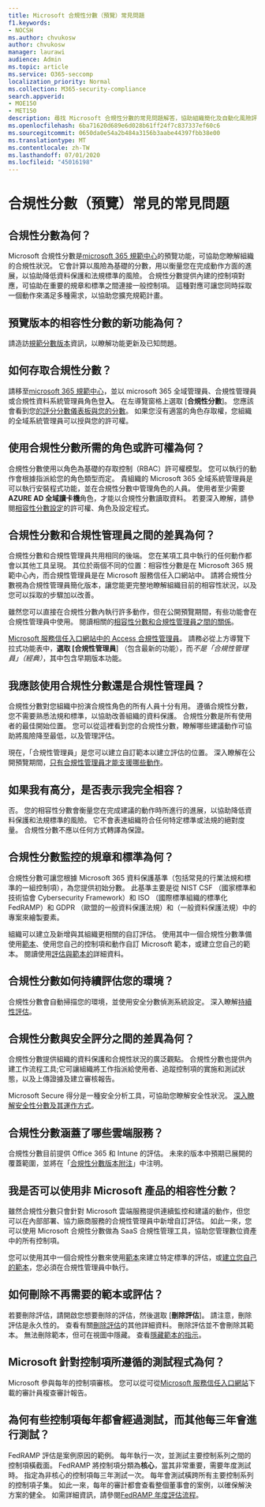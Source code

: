```yaml
---
title: Microsoft 合規性分數（預覽）常見問題
f1.keywords:
- NOCSH
ms.author: chvukosw
author: chvukosw
manager: laurawi
audience: Admin
ms.topic: article
ms.service: O365-seccomp
localization_priority: Normal
ms.collection: M365-security-compliance
search.appverid:
- MOE150
- MET150
description: 尋找 Microsoft 合規性分數的常見問題解答，協助組織簡化及自動化風險評估。
ms.openlocfilehash: 6ba71620d689e6d028b61ff24f7c837337ef60c6
ms.sourcegitcommit: 0650da0e54a2b484a3156b3aabe44397fbb38e00
ms.translationtype: MT
ms.contentlocale: zh-TW
ms.lasthandoff: 07/01/2020
ms.locfileid: "45016198"
---
```

# <a name="compliance-score-preview-frequently-asked-questions"></a>合規性分數（預覽）常見的常見問題

## <a name="what-is-compliance-score"></a>合規性分數為何？

Microsoft 合規性分數是[microsoft 365 規範中心](microsoft-365-compliance-center.md)的預覽功能，可協助您瞭解組織的合規性狀況。 它會計算以風險為基礎的分數，用以衡量您在完成動作方面的進展，以協助降低資料保護和法規標準的風險。 合規性分數提供內建的控制項對應，可協助在重要的規章和標準之間連接一般控制項。 這種對應可讓您同時採取一個動作來滿足多種需求，以協助您擴充規範計畫。

## <a name="whats-new-in-the-preview-version-of-compliance-score"></a>預覽版本的相容性分數的新功能為何？

請造訪[規範分數版本](compliance-score-release-notes.md)資訊，以瞭解功能更新及已知問題。

## <a name="how-do-i-access-compliance-score"></a>如何存取合規性分數？

請移至[microsoft 365 規範中心](https://compliance.microsoft.com/)，並以 microsoft 365 全域管理員、合規性管理員或合規性資料系統管理員角色登**入**。 在左導覽窗格上選取 [**合規性分數**]。 您應該會看到您[的評分分數儀表板與您的分數](compliance-score-setup.md#understand-the-compliance-score-dashboard)。 如果您沒有適當的角色存取權，您組織的全域系統管理員可以授與您的許可權。

## <a name="what-roles-or-permissions-are-needed-to-use-compliance-score"></a>使用合規性分數所需的角色或許可權為何？

合規性分數使用以角色為基礎的存取控制（RBAC）許可權模型。 您可以執行的動作會根據指派給您的角色類型而定。 貴組織的 Microsoft 365 全域系統管理員是可以執行安裝程式功能，並在合規性分數中管理角色的人員。 使用者至少需要**AZURE AD 全域讀卡機**角色，才能以合規性分數讀取資料。 若要深入瞭解，請參閱[相容性分數設定](compliance-score-setup.md)的許可權、角色及設定程式。

## <a name="what-is-the-difference-between-compliance-score-and-compliance-manager"></a>合規性分數和合規性管理員之間的差異為何？

合規性分數和合規性管理員共用相同的後端。 您在某項工具中執行的任何動作都會以其他工具呈現。 其位於兩個不同的位置：相容性分數是在 Microsoft 365 規範中心內，而合規性管理員是在 Microsoft 服務信任入口網站中。 請將合規性分數視為合規性管理員簡化版本，讓您能更完整地瞭解組織目前的相容性狀況，以及您可以採取的步驟加以改善。

雖然您可以直接在合規性分數內執行許多動作，但在公開預覽期間，有些功能會在合規性管理員中使用。 閱讀相關的[相容性分數和合規性管理員之間的關係](compliance-score.md#relationship-to-compliance-manager)。

[Microsoft 服務信任入口網站中的 Access 合規性管理員](https://servicetrust.microsoft.com/ComplianceManager/V3)。 請務必從上方導覽下拉式功能表中，**選取 [合規性管理員**] （包含最新的功能），而*不是「合規性管理員」（經典）*，其中包含早期版本功能。

## <a name="should-i-use-compliance-score-or-compliance-manager"></a>我應該使用合規性分數還是合規性管理員？

合規性分數對您組織中扮演合規性角色的所有人員十分有用。 遵循合規性分數，您不需要熟悉法規和標準，以協助改善組織的資料保護。 合規性分數是所有使用者的最佳開始位置。 您可以從這裡看到您的合規性分數，瞭解哪些建議動作可協助將風險降至最低，以及管理評估。

現在，「合規性管理員」是您可以建立自訂範本以建立評估的位置。 深入瞭解在公開預覽期間，[只有合規性管理員才能支援哪些動作](compliance-score-release-notes.md#compliance-score-relationship-to-compliance-manager)。

## <a name="if-i-have-a-high-score-does-it-mean-im-fully-compliant"></a>如果我有高分，是否表示我完全相容？

否。 您的相容性分數會衡量您在完成建議的動作時所進行的進展，以協助降低資料保護和法規標準的風險。 它不會表達組織符合任何特定標準或法規的絕對度量。 合規性分數不應以任何方式轉譯為保證。

## <a name="what-regulations-and-standards-does-compliance-score-monitor"></a>合規性分數監控的規章和標準為何？

合規性分數可讓您根據 Microsoft 365 資料保護基準（包括常見的行業法規和標準的一組控制項），為您提供初始分數。 此基準主要是從 NIST CSF （國家標準和技術協會 Cybersecurity Framework）和 ISO （國際標準組織的標準化 FedRAMP）和 GDPR （歐盟的一般資料保護法規）和（一般資料保護法規）中的專案來繪製要素。

組織可以建立及新增與其組織更相關的自訂評估。 使用其中一個合規性分數準備使用[範本](compliance-score-templates.md)、使用您自己的控制項和動作自訂 Microsoft 範本，或建立您自己的範本。 閱讀使用[評估與範本的](compliance-score-assessments.md)詳細資料。

## <a name="how-does-compliance-score-continuously-assess-my-environment"></a>合規性分數如何持續評估您的環境？

合規性分數會自動掃描您的環境，並使用安全分數偵測系統設定。 深入瞭解[持續性評估](compliance-score-methodology.md#how-compliance-score-continuously-assesses-controls)。

## <a name="what-is-the-difference-between-compliance-score-and-secure-score"></a>合規性分數與安全評分之間的差異為何？

合規性分數提供組織的資料保護和合規性狀況的廣泛觀點。 合規性分數也提供內建工作流程工具;它可讓組織將工作指派給使用者、追蹤控制項的實施和測試狀態，以及上傳證據及建立審核報告。

Microsoft Secure 得分是一種安全分析工具，可協助您瞭解安全性狀況。 [深入瞭解安全性分數及其運作方式](../security/mtp/microsoft-secure-score-new.md)。

## <a name="which-cloud-services-are-covered-by-compliance-score"></a>合規性分數涵蓋了哪些雲端服務？

合規性分數目前提供 Office 365 和 Intune 的評估。 未來的版本中預期已展開的覆蓋範圍，並將在「[合規性分數版本附注](compliance-score-release-notes.md)」中注明。

## <a name="can-i-use-compliance-score-for-non-microsoft-products"></a>我是否可以使用非 Microsoft 產品的相容性分數？

雖然合規性分數只會針對 Microsoft 雲端服務提供連續監控和建議的動作，但您可以在內部部署、協力廠商服務的合規性管理員中新增自訂評估。 如此一來，您可以使用 Microsoft 合規性分數做為 SaaS 合規性管理工具，協助您管理數位資產中的所有控制項。

您可以使用其中一個合規性分數來使用[範本](compliance-score-templates.md)來建立特定標準的評估，或[建立您自己的範本](working-with-compliance-manager.md#create-a-template)，您必須在合規性管理員中執行。

## <a name="how-do-i-delete-a-template-or-assessment-i-no-longer-need"></a>如何刪除不再需要的範本或評估？

若要刪除評估，請開啟您想要刪除的評估，然後選取 [**刪除評估**]。 請注意，刪除評估是永久性的。 查看有關[刪除評估](compliance-score-assessments.md#delete-an-assessment)的其他詳細資料。 刪除評估並不會刪除其範本。 無法刪除範本，但可在視圖中隱藏。 查看[隱藏範本的指示](working-with-compliance-manager.md#hide-a-template-or-an-assessment)。

## <a name="what-test-procedures-does-microsoft-follow-for-controls"></a>Microsoft 針對控制項所遵循的測試程式為何？

Microsoft 參與每年的控制項審核。 您可以從可從[Microsoft 服務信任入口網站](https://servicetrust.microsoft.com/ViewPage/MSComplianceGuideV3)下載的審計員複查審計報告。

## <a name="why-are-some-controls-tested-annually-and-others-tested-every-three-years"></a>為何有些控制項每年都會經過測試，而其他每三年會進行測試？

FedRAMP 評估是案例原因的範例。 每年執行一次，並測試主要控制系列之間的控制項橫截面。 FedRAMP 將控制項分類為**核心**，當其非常重要，需要年度測試時。 指定為非核心的控制項每三年測試一次。 每年會測試橫跨所有主要控制系列的控制項子集。 如此一來，每年的審計都會查看整個董事會的案例，以確保解決方案的健全。 如需詳細資訊，請參閱[FedRAMP 年度評估流程](https://www.fedramp.gov/annual-assessment-guidance/)。
